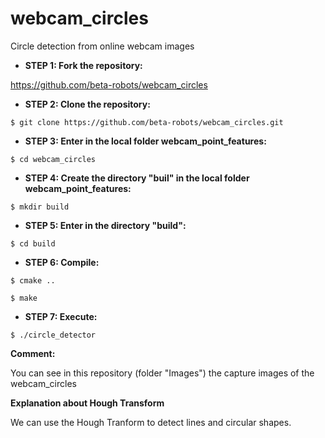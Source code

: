 # webcam_circles
Circle detection from online webcam images

- **STEP 1: Fork the repository:**

https://github.com/beta-robots/webcam_circles

- **STEP 2: Clone the repository:**

`$ git clone https://github.com/beta-robots/webcam_circles.git`

- **STEP 3: Enter in the local folder webcam_point_features:**

`$ cd webcam_circles`

- **STEP 4: Create the directory "buil" in the local folder webcam_point_features:**

`$ mkdir build`

- **STEP 5: Enter in the directory "build":**

`$ cd build`

- **STEP 6: Compile:**

`$ cmake ..`

`$ make`

- **STEP 7: Execute:**

`$ ./circle_detector`

**Comment:**

You can see in this repository (folder "Images") the capture images of the webcam_circles

**Explanation about Hough Transform**

We can use the Hough Tranform to detect lines and circular shapes.
